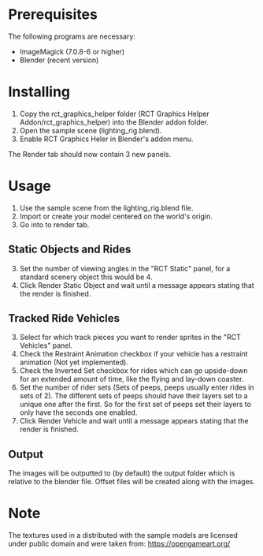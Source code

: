 
# Prerequisites

The following programs are necessary:

- ImageMagick (7.0.8-6 or higher)
- Blender (recent version)

# Installing

1. Copy the rct_graphics_helper folder (RCT Graphics Helper Addon/rct_graphics_helper) into the Blender addon folder.
2. Open the sample scene (lighting_rig.blend).
3. Enable RCT Graphics Heler in Blender's addon menu. 

The Render tab should now contain 3 new panels.

# Usage

1. Use the sample scene from the lighting_rig.blend file.
2. Import or create your model centered on the world's origin.
3. Go into to render tab.

## Static Objects and Rides

3. Set the number of viewing angles in the "RCT Static" panel, for a standard scenery object this would be 4.
4. Click Render Static Object and wait until a message appears stating that the render is finished.

## Tracked Ride Vehicles

3. Select for which track pieces you want to render sprites in the "RCT Vehicles" panel.
4. Check the Restraint Animation checkbox if your vehicle has a restraint animation (Not yet implemented).
5. Check the Inverted Set checkbox for rides which can go upside-down for an extended amount of time, like the flying and lay-down coaster.
6. Set the number of rider sets (Sets of peeps, peeps usually enter rides in sets of 2). The different sets of peeps should have their layers set to a unique one after the first. So for the first set of peeps set their layers to only have the seconds one enabled.
7. Click Render Vehicle and wait until a message appears stating that the render is finished.

## Output

The images will be outputted to (by default) the output folder which is relative to the blender file. Offset files will be created along with the images.

# Note

The textures used in a distributed with the sample models are licensed under public domain and were taken from: https://opengameart.org/